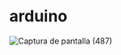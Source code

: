 # arduino
![Captura de pantalla (487)](https://github.com/LucasReynoso4/arduino/assets/111331322/a0d9dbdc-7a6d-4218-997c-dca66fbaab6a)
